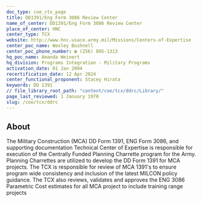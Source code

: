 ```yaml
---
doc_type: coe_ctx_page 
title: DD1391/Eng Form 3086 Review Center
name_of_center: DD1391/Eng Form 3086 Review Center
place_of_center: HNC
center_type: TCX
website: http://www.hnc.usace.army.mil/Missions/Centers-of-Expertise
center_poc_name: Wesley Bushnell
center_poc_phone_number: ☎ (256) 895-1313
hq_poc_name: Amanda Weinert
hq_division: Programs Integration - Military Programs
activation_date: 01 Jan 2004
recertification_date: 12 Apr 2024
center_functional_proponent: Stacey Hirata
keywords: DD 1391
// file_library_root_path: "content/coe/tcx/ddrc/Library/" 
page_last_reviewed: 1 January 1970 
slug: /coe/tcx/ddrc
---
```


## About 

The Military Construction (MCA) DD Form 1391, ENG Form 3086, and supporting documentation Technical Center of Expertise is responsible for execution of the Centrally Funded Planning Charrette program for the Army.  Planning Charrettes are utilized to develop the DD Form 1391 for MCA projects.  The TCX is responsible for review of MCA 1391's to ensure program wide consistency and inclusion of the latest MILCON policy guidance.  The TCX also reviews, validates and approves the ENG 3086 Parametric Cost estimates for all MCA project to include training range projects 

 
